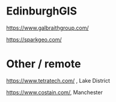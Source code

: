 # EdinburghGIS

https://www.galbraithgroup.com/

https://sparkgeo.com/

# Other / remote
https://www.tetratech.com/ , Lake District

https://www.costain.com/, Manchester
